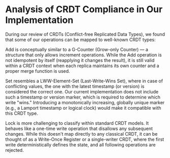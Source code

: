 # Analysis of CRDT Compliance in Our Implementation

During our review of CRDTs (Conflict-free Replicated Data Types), we found that some of our operations can be mapped to well-known CRDT types:

Add is conceptually similar to a G-Counter (Grow-only Counter) — a structure that only allows increment operations. While the Add operation is not idempotent by itself (reapplying it changes the result), it is still valid within a CRDT context when each replica maintains its own counter and a proper merge function is used.

Set resembles a LWW-Element-Set (Last-Write-Wins Set), where in case of conflicting values, the one with the latest timestamp (or version) is considered the correct one. Our current implementation does not include such a timestamp or version marker, which is required to determine which write "wins." Introducing a monotonically increasing, globally unique marker (e.g., a Lamport timestamp or logical clock) would make it compatible with this CRDT type.

Lock is more challenging to classify within standard CRDT models. It behaves like a one-time write operation that disallows any subsequent changes. While this doesn't map directly to any classical CRDT, it can be thought of as a Write-Once Register or a single-writer CRDT, where the first write deterministically defines the state, and all following operations are rejected.